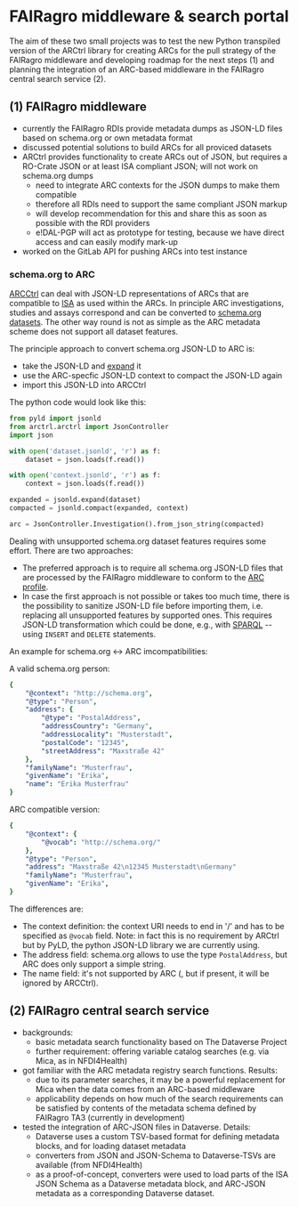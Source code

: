 # FAIRagro middleware & search portal

The aim of these two small projects was to test the new Python transpiled version of the ARCtrl library for creating ARCs for the pull strategy of the FAIRagro middleware and developing roadmap for the next steps (1) and planning the integration of an ARC-based middleware in the FAIRagro central search service (2).


## (1) FAIRagro middleware
- currently the FAIRagro RDIs provide metadata dumps as JSON-LD files based on schema.org or own metadata format
- discussed potential solutions to build ARCs for all proviced datasets
- ARCtrl provides functionality to create ARCs out of JSON, but requires a RO-Crate JSON or at least ISA compliant JSON; will not work on schema.org dumps
    - need to integrate ARC contexts for the JSON dumps to make them compatible
    - therefore all RDIs need to support the same compliant JSON markup
    - will develop recommendation for this and share this as soon as possible with the RDI providers
    - e!DAL-PGP will act as prototype for testing, because we have direct access and can easily modify mark-up
- worked on the GitLab API for pushing ARCs into test instance

### schema.org to ARC #

[ARCCtrl](https://github.com/nfdi4plants/ARCtrl/tree/update_docs_v2) can deal with JSON-LD representations of ARCs that are compatible to [ISA](https://isa-specs.readthedocs.io/en/latest/) as used within the ARCs. In principle ARC investigations, studies and assays correspond and can be converted to [schema.org datasets](https://schema.org/Dataset). The other way round is not as simple as the ARC metadata scheme does not support all dataset features.

The principle approach to convert schema.org JSON-LD to ARC is:

* take the JSON-LD and [expand](http://niem.github.io/json/reference/json-ld/expanded/) it
* use the ARC-specfic JSON-LD context to compact the JSON-LD again
* import this JSON-LD into ARCCtrl

The python code would look like this:

```python
from pyld import jsonld
from arctrl.arctrl import JsonController
import json

with open('dataset.jsonld', 'r') as f:
    dataset = json.loads(f.read())

with open('context.jsonld', 'r') as f:
    context = json.loads(f.read())

expanded = jsonld.expand(dataset)
compacted = jsonld.compact(expanded, context)

arc = JsonController.Investigation().from_json_string(compacted)
```

Dealing with unsupported schema.org dataset features requires some effort. There are two approaches:

* The preferred approach is to require all schema.org JSON-LD files that are processed by the FAIRagro middleware to conform to the [ARC profile](https://github.com/nfdi4plants/isa-ro-crate-profile/blob/main/profile/isa_ro_crate.md).
* In case the first approach is not possible or takes too much time, there is the possibility to sanitize JSON-LD file before importing them, i.e. replacing all unsupported features by supported ones. This requires JSON-LD transformation which could be done, e.g., with [SPARQL](https://en.wikipedia.org/wiki/SPARQL) -- using `INSERT` and `DELETE` statements.

An example for schema.org <-> ARC imcompatibilities:

A valid schema.org person:

```yaml
{
    "@context": "http://schema.org",
    "@type": "Person",
    "address": {
        "@type": "PostalAddress",
        "addressCountry": "Germany",
        "addressLocality": "Musterstadt",
        "postalCode": "12345",
        "streetAddress": "Maxstraße 42"
    },
    "familyName": "Musterfrau",
    "givenName": "Erika",
    "name": "Erika Musterfrau"
}
```

ARC compatible version:

```yaml
{
    "@context": {
        "@vocab": "http://schema.org/"
    },
    "@type": "Person",
    "address": "Maxstraße 42\n12345 Musterstadt\nGermany"
    "familyName": "Musterfrau",
    "givenName": "Erika",
}
```

The differences are:

* The context definition: the context URI needs to end in '/' and has to be specified as `@vocab` field. Note: in fact this is no requirement by ARCtrl but by PyLD, the python JSON-LD library we are currently using.
* The address field: schema.org allows to use the type `PostalAddress`, but ARC does only support a simple string.
* The name field: it's not supported by ARC (, but if present, it will be ignored by ARCCtrl). 



## (2) FAIRagro central search service
- backgrounds:
	- basic metadata search functionality based on The Dataverse Project
	- further requirement: offering variable catalog searches (e.g. via Mica, as in NFDI4Health)
- got familiar with the ARC metadata registry search functions. Results:
	- due to its parameter searches, it may be a powerful replacement for Mica when the data comes from an ARC-based middleware
	- applicability depends on how much of the search requirements can be satisfied by contents of the metadata schema defined by FAIRagro TA3 (currently in development)
- tested the integration of ARC-JSON files in Dataverse. Details:
	- Dataverse uses a custom TSV-based format for defining metadata blocks, and for loading dataset metadata
	- converters from JSON and JSON-Schema to Dataverse-TSVs are available (from NFDI4Health)
	- as a proof-of-concept, converters were used to load parts of the ISA JSON Schema as a Dataverse metadata block, and ARC-JSON metadata as a corresponding Dataverse dataset.

